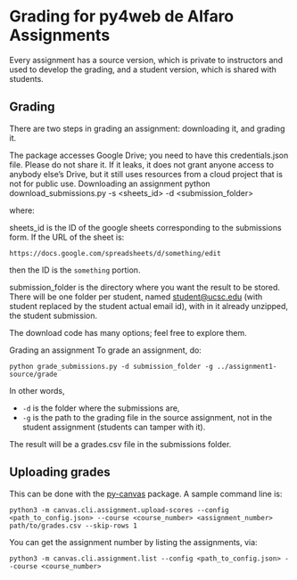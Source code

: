 # Grading for py4web de Alfaro Assignments

Every assignment has a source version, which is private to instructors and used to develop the grading, and a student version, which is shared with students. 

## Grading

There are two steps in grading an assignment: downloading it, and grading it. 

The package accesses Google Drive; you need to have this credentials.json file. Please do not share it. If it leaks, it does not grant anyone access to anybody else’s Drive, but it still uses resources from a cloud project that is not for public use. 
Downloading an assignment
 python download_submissions.py -s <sheets_id> -d <submission_folder>

where: 

sheets_id is the ID of the google sheets corresponding to the submissions form.  If the URL of the sheet is: 

`https://docs.google.com/spreadsheets/d/something/edit`

then the ID is the `something` portion. 

submission_folder is the directory where you want the result to be stored.  There will be one folder per student, named student@ucsc.edu (with student replaced by the student actual email id), with in it already unzipped, the student submission. 

The download code has many options; feel free to explore them. 

Grading an assignment
To grade an assignment, do: 

```
python grade_submissions.py -d submission_folder -g ../assignment1-source/grade 
```

In other words, 
* `-d` is the folder where the submissions are, 
* `-g` is the path to the grading file in the source assignment, not in the student assignment (students can tamper with it). 

The result will be a grades.csv file in the submissions folder. 

## Uploading grades

This can be done with the [py-canvas](https://github.com/edulinq/py-canvas) package. 
A sample command line is: 

```
python3 -m canvas.cli.assignment.upload-scores --config <path_to_config.json> --course <course_number> <assignment_number> path/to/grades.csv --skip-rows 1
```

You can get the assignment number by listing the assignments, via: 

```
python3 -m canvas.cli.assignment.list --config <path_to_config.json> --course <course_number>
```



